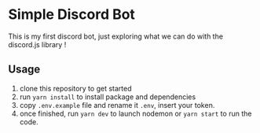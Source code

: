 # Simple Discord Bot

This is my first discord bot, just exploring what we can do with the discord.js library !

## Usage

1. clone this repository to get started
1. run `yarn install` to install package and dependencies
1. copy `.env.example` file and rename it `.env`, insert your token.
1. once finished, run `yarn dev` to launch nodemon or `yarn start` to run the code.
